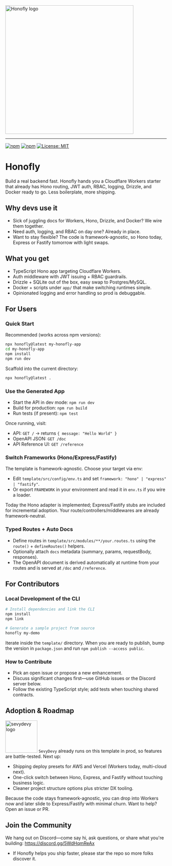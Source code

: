 <!-- <p align="center"> -->

<!-- </p> -->

<img src="https://pub-d2304ab3f09440e884e0b23b0e84a607.r2.dev/honofly.png" alt="Honofly logo" width="400">

<hr/>

[![npm](https://img.shields.io/npm/v/honofly)](https://www.npmjs.com/package/honofly)
[![npm](https://img.shields.io/npm/dm/honofly)](https://www.npmjs.com/package/honofly)
[![License: MIT](https://img.shields.io/badge/License-MIT-yellow.svg)](LICENSE)


# Honofly

Build a real backend fast. Honofly hands you a Cloudflare Workers starter that already has Hono routing, JWT auth, RBAC, logging, Drizzle, and Docker ready to go. Less boilerplate, more shipping.

## Why devs use it

- Sick of juggling docs for Workers, Hono, Drizzle, and Docker? We wire them together.
- Need auth, logging, and RBAC on day one? Already in place.
- Want to stay flexible? The code is framework-agnostic, so Hono today, Express or Fastify tomorrow with light swaps.

## What you get

- TypeScript Hono app targeting Cloudflare Workers.
- Auth middleware with JWT issuing + RBAC guardrails.
- Drizzle + SQLite out of the box, easy swap to Postgres/MySQL.
- Docker + scripts under `app/` that make switching runtimes simple.
- Opinionated logging and error handling so prod is debuggable.

## For Users

### Quick Start

Recommended (works across npm versions):

```bash
npx honofly@latest my-honofly-app
cd my-honofly-app
npm install
npm run dev
```

Scaffold into the current directory:

```bash
npx honofly@latest .
```

### Use the Generated App

- Start the API in dev mode: `npm run dev`
- Build for production: `npm run build`
- Run tests (if present): `npm test`

Once running, visit:
- API: `GET /` → returns `{ message: "Hello World" }`
- OpenAPI JSON: `GET /doc`
- API Reference UI: `GET /reference`

### Switch Frameworks (Hono/Express/Fastify) 

The template is framework-agnostic. Choose your target via env:

- Edit `template/src/config/env.ts` and set `framework: "hono" | "express" | "fastify"`.
- Or export `FRAMEWORK` in your environment and read it in `env.ts` if you wire a loader.

Today the Hono adapter is implemented; Express/Fastify stubs are included for incremental adoption. Your route/controllers/middlewares are already framework-neutral.

### Typed Routes + Auto Docs

- Define routes in `template/src/modules/**/your.routes.ts` using the `route()` + `defineRoutes()` helpers.
- Optionally attach `docs` metadata (summary, params, requestBody, responses).
- The OpenAPI document is derived automatically at runtime from your routes and is served at `/doc` and `/reference`.

## For Contributors

### Local Development of the CLI

```bash
# Install dependencies and link the CLI
npm install
npm link

# Generate a sample project from source
honofly my-demo
```

Iterate inside the `template/` directory. When you are ready to publish, bump the version in `package.json` and run `npm publish --access public`.

### How to Contribute

- Pick an open issue or propose a new enhancement.
- Discuss significant changes first—use GitHub issues or the Discord server below.
- Follow the existing TypeScript style; add tests when touching shared contracts.

## Adoption & Roadmap

[<img src="https://pub-d2304ab3f09440e884e0b23b0e84a607.r2.dev/sevydevy_logo.png" alt="sevydevy logo" width="100">](https://www.sevydevy.com/)
`SevyDevy` already runs on this template in prod, so features are battle-tested. Next up:


- Shipping deploy presets for AWS and Vercel (Workers today, multi-cloud next).
- One-click switch between Hono, Express, and Fastify without touching business logic.
- Cleaner project structure options plus stricter DX tooling.

Because the code stays framework-agnostic, you can drop into Workers now and later slide to Express/Fastify with minimal churn. Want to help? Open an issue or PR.

## Join the Community

We hang out on Discord—come say hi, ask questions, or share what you're building: https://discord.gg/5WdHqmReAx
- If Honofly helps you ship faster, please star the repo so more folks discover it.
